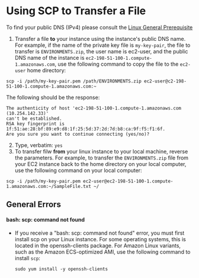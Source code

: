 # Using SCP to Transfer a File

To find your public DNS (IPv4) please consult the [Linux General Prerequisite](./NIX/NIXGenRequisites.md)

1. Transfer a file **to** your instance using the instance's public DNS name. For example, if the name of the private key file is `my-key-pair`, the file to transfer is `ENVIRONMENTS.zip`, the user name is ec2-user, and the public DNS name of the instance is `ec2-198-51-100-1.compute-1.amazonaws.com`, use the following command to copy the file to the `ec2-user` home directory:
```
scp -i /path/my-key-pair.pem /path/ENVIRONMENTS.zip ec2-user@c2-198-51-100-1.compute-1.amazonaws.com:~
```
The following should be the response:
```
The authenticity of host 'ec2-198-51-100-1.compute-1.amazonaws.com (10.254.142.33)'
can't be established.
RSA key fingerprint is 1f:51:ae:28:bf:89:e9:d8:1f:25:5d:37:2d:7d:b8:ca:9f:f5:f1:6f.
Are you sure you want to continue connecting (yes/no)?
```
2. Type, verbatim: `yes`
3. To transfer filw **from** your linux instance to your local machine, reverse the parameters. For example, to transfer the `ENVIRONMENTS.zip` file from your EC2 instance back to the home directory on your local computer, use the following command on your local computer:
```
scp -i /path/my-key-pair.pem ec2-user@ec2-198-51-100-1.compute-1.amazonaws.com:~/SampleFile.txt ~/
```

## General Errors
#### bash: scp: command not found
* If you receive a "bash: scp: command not found" error, you must first install scp on your Linux instance. For some operating systems, this is located in the openssh-clients package. For Amazon Linux variants, such as the Amazon ECS-optimized AMI, use the following command to install `scp`:
  ```
  sudo yum install -y openssh-clients
  ```